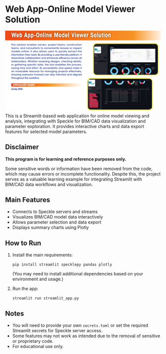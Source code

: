 # Web App-Online Model Viewer Solution
![image](https://github.com/HKIBIMTechnical/Automation-2025-Web-App-Online-Model-Viewer-Solution/blob/main/image.png)
This is a Streamlit-based web application for online model viewing and analysis, integrating with Speckle for BIM/CAD data visualization and parameter exploration. It provides interactive charts and data export features for selected model parameters.

## Disclaimer

**This program is for learning and reference purposes only.**

Some sensitive words or information have been removed from the code, which may cause errors or incomplete functionality. Despite this, the project serves as a valuable learning example for integrating Streamlit with BIM/CAD data workflows and visualization.

## Main Features

- Connects to Speckle servers and streams
- Visualizes BIM/CAD model data interactively
- Allows parameter selection and data export
- Displays summary charts using Plotly

## How to Run

1. Install the main requirements:

   ```
   pip install streamlit specklepy pandas plotly
   ```

   (You may need to install additional dependencies based on your environment and usage.)
2. Run the app:

   ```
   streamlit run streamlit_app.py
   ```

## Notes

- You will need to provide your own `secrets.toml` or set the required Streamlit secrets for Speckle server access.
- Some features may not work as intended due to the removal of sensitive or proprietary code.
- For educational use only.
